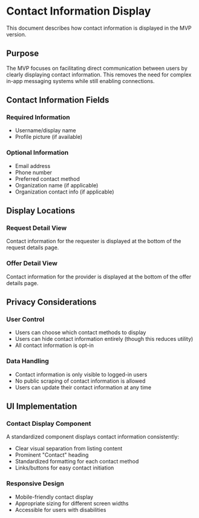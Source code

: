 # Contact Information Display

This document describes how contact information is displayed in the MVP version.

## Purpose

The MVP focuses on facilitating direct communication between users by clearly displaying contact information. This removes the need for complex in-app messaging systems while still enabling connections.

## Contact Information Fields

### Required Information

- Username/display name
- Profile picture (if available)

### Optional Information

- Email address
- Phone number
- Preferred contact method
- Organization name (if applicable)
- Organization contact info (if applicable)

## Display Locations

### Request Detail View

Contact information for the requester is displayed at the bottom of the request details page.

### Offer Detail View

Contact information for the provider is displayed at the bottom of the offer details page.

## Privacy Considerations

### User Control

- Users can choose which contact methods to display
- Users can hide contact information entirely (though this reduces utility)
- All contact information is opt-in

### Data Handling

- Contact information is only visible to logged-in users
- No public scraping of contact information is allowed
- Users can update their contact information at any time

## UI Implementation

### Contact Display Component

A standardized component displays contact information consistently:

- Clear visual separation from listing content
- Prominent "Contact" heading
- Standardized formatting for each contact method
- Links/buttons for easy contact initiation

### Responsive Design

- Mobile-friendly contact display
- Appropriate sizing for different screen widths
- Accessible for users with disabilities
